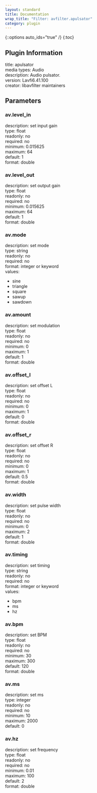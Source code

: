 ```yaml
---
layout: standard
title: Documentation
wrap_title: "Filter: avfilter.apulsator"
category: plugin
---
```

{::options auto_ids="true" /}
{:toc}

## Plugin Information

title: apulsator  
media types:
Audio  
description: Audio pulsator.  
version: Lavfi6.41.100  
creator: libavfilter maintainers  

## Parameters

### av.level_in

  
description:
set input gain  
type: float  
readonly: no  
required: no  
minimum: 0.015625  
maximum: 64  
default: 1  
format: double  

### av.level_out

  
description:
set output gain  
type: float  
readonly: no  
required: no  
minimum: 0.015625  
maximum: 64  
default: 1  
format: double  

### av.mode

  
description:
set mode  
type: string  
readonly: no  
required: no  
format: integer or keyword  
values:  
* sine
* triangle
* square
* sawup
* sawdown

### av.amount

  
description:
set modulation  
type: float  
readonly: no  
required: no  
minimum: 0  
maximum: 1  
default: 1  
format: double  

### av.offset_l

  
description:
set offset L  
type: float  
readonly: no  
required: no  
minimum: 0  
maximum: 1  
default: 0  
format: double  

### av.offset_r

  
description:
set offset R  
type: float  
readonly: no  
required: no  
minimum: 0  
maximum: 1  
default: 0.5  
format: double  

### av.width

  
description:
set pulse width  
type: float  
readonly: no  
required: no  
minimum: 0  
maximum: 2  
default: 1  
format: double  

### av.timing

  
description:
set timing  
type: string  
readonly: no  
required: no  
format: integer or keyword  
values:  
* bpm
* ms
* hz

### av.bpm

  
description:
set BPM  
type: float  
readonly: no  
required: no  
minimum: 30  
maximum: 300  
default: 120  
format: double  

### av.ms

  
description:
set ms  
type: integer  
readonly: no  
required: no  
minimum: 10  
maximum: 2000  
default: 0  

### av.hz

  
description:
set frequency  
type: float  
readonly: no  
required: no  
minimum: 0.01  
maximum: 100  
default: 2  
format: double  

